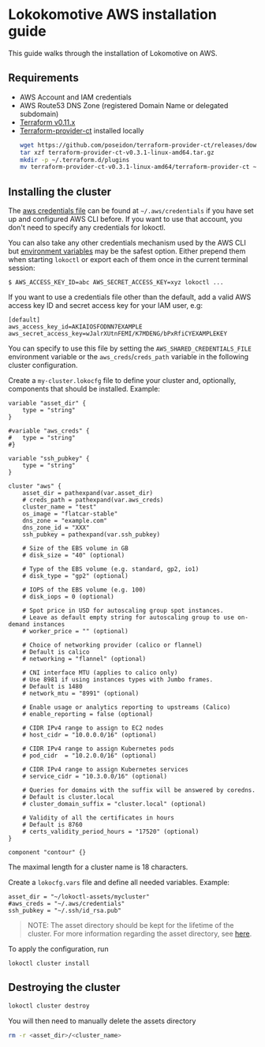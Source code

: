 # Lokokomotive AWS installation guide

This guide walks through the installation of Lokomotive on AWS.

## Requirements

* AWS Account and IAM credentials
* AWS Route53 DNS Zone (registered Domain Name or delegated subdomain)
* [Terraform v0.11.x](https://www.terraform.io/downloads.html)
* [Terraform-provider-ct](https://github.com/coreos/terraform-provider-ct) installed locally
    ```bash
    wget https://github.com/poseidon/terraform-provider-ct/releases/download/v0.3.1/terraform-provider-ct-v0.3.1-linux-amd64.tar.gz
    tar xzf terraform-provider-ct-v0.3.1-linux-amd64.tar.gz
    mkdir -p ~/.terraform.d/plugins
    mv terraform-provider-ct-v0.3.1-linux-amd64/terraform-provider-ct ~/.terraform.d/plugins/terraform-provider-ct_v0.3.1
    ```

## Installing the cluster

The [aws credentials file](https://docs.aws.amazon.com/cli/latest/userguide/cli-chap-configure.html) can be found at `~/.aws/credentials` if you have set up and configured AWS CLI before.
If you want to use that account, you don't need to specify any credentials for lokoctl.

You can also take any other credentials mechanism used by the AWS CLI but [environment variables](https://docs.aws.amazon.com/cli/latest/userguide/cli-configure-envvars.html)
may be the safest option. Either prepend them when starting `lokoctl` or export each of them once in the current terminal session:

```
$ AWS_ACCESS_KEY_ID=abc AWS_SECRET_ACCESS_KEY=xyz lokoctl ...
```

If you want to use a credentials file other than the default, add a valid AWS access key ID and secret access key for your IAM user, e.g:

```
[default]
aws_access_key_id=AKIAIOSFODNN7EXAMPLE
aws_secret_access_key=wJalrXUtnFEMI/K7MDENG/bPxRfiCYEXAMPLEKEY
```

You can specify to use this file by setting the `AWS_SHARED_CREDENTIALS_FILE` environment variable or the `aws_creds`/`creds_path` variable in the following cluster configuration.

Create a `my-cluster.lokocfg` file to define your cluster and, optionally,
components that should be installed. Example:

```
variable "asset_dir" {
	type = "string"
}

#variable "aws_creds" {
#	type = "string"
#}

variable "ssh_pubkey" {
	type = "string"
}

cluster "aws" {
	asset_dir = pathexpand(var.asset_dir)
	# creds_path = pathexpand(var.aws_creds)
	cluster_name = "test"
	os_image = "flatcar-stable"
	dns_zone = "example.com"
	dns_zone_id = "XXX"
	ssh_pubkey = pathexpand(var.ssh_pubkey)

	# Size of the EBS volume in GB
	# disk_size = "40" (optional)

	# Type of the EBS volume (e.g. standard, gp2, io1)
	# disk_type = "gp2" (optional)

	# IOPS of the EBS volume (e.g. 100)
	# disk_iops = 0 (optional)

	# Spot price in USD for autoscaling group spot instances.
	# Leave as default empty string for autoscaling group to use on-demand instances
	# worker_price = "" (optional)

	# Choice of networking provider (calico or flannel)
	# Default is calico
	# networking = "flannel" (optional)

	# CNI interface MTU (applies to calico only)
	# Use 8981 if using instances types with Jumbo frames.
	# Default is 1480
	# network_mtu = "8991" (optional)

	# Enable usage or analytics reporting to upstreams (Calico)
	# enable_reporting = false (optional)

  	# CIDR IPv4 range to assign to EC2 nodes
  	# host_cidr = "10.0.0.0/16" (optional)

  	# CIDR IPv4 range to assign Kubernetes pods
  	# pod_cidr  = "10.2.0.0/16" (optional)

	# CIDR IPv4 range to assign Kubernetes services
	# service_cidr = "10.3.0.0/16" (optional)

	# Queries for domains with the suffix will be answered by coredns.
	# Default is cluster.local
	# cluster_domain_suffix = "cluster.local" (optional)

	# Validity of all the certificates in hours
	# Default is 8760
	# certs_validity_period_hours = "17520" (optional)
}

component "contour" {}
```

The maximal length for a cluster name is 18 characters.

Create a `lokocfg.vars` file and define all needed variables. Example:

```
asset_dir = "~/lokoctl-assets/mycluster"
#aws_creds = "~/.aws/credentials"
ssh_pubkey = "~/.ssh/id_rsa.pub"
```

>NOTE: The asset directory should be kept for the lifetime of the cluster. For more information
>regarding the asset directory, see [here](general.md#asset-directory).

To apply the configuration, run

```
lokoctl cluster install
```

## Destroying the cluster

```bash
lokoctl cluster destroy
```

You will then need to manually delete the assets directory

```bash
rm -r <asset_dir>/<cluster_name>
```
